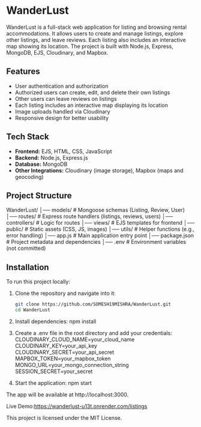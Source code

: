 # WanderLust

WanderLust is a full-stack web application for listing and browsing rental accommodations. It allows users to create and manage listings, explore other listings, and leave reviews. Each listing also includes an interactive map showing its location. The project is built with Node.js, Express, MongoDB, EJS, Cloudinary, and Mapbox.

## Features
- User authentication and authorization
- Authorized users can create, edit, and delete their own listings
- Other users can leave reviews on listings
- Each listing includes an interactive map displaying its location
- Image uploads handled via Cloudinary
- Responsive design for better usability

## Tech Stack
- **Frontend:** EJS, HTML, CSS, JavaScript  
- **Backend:** Node.js, Express.js  
- **Database:** MongoDB  
- **Other Integrations:** Cloudinary (image storage), Mapbox (maps and geocoding)

## Project Structure
WanderLust/
│── models/ # Mongoose schemas (Listing, Review, User)
│── routes/ # Express route handlers (listings, reviews, users)
│── controllers/ # Logic for routes
│── views/ # EJS templates for frontend
│── public/ # Static assets (CSS, JS, images)
│── utils/ # Helper functions (e.g., error handling)
│── app.js # Main application entry point
│── package.json # Project metadata and dependencies
│── .env # Environment variables (not committed)

## Installation
To run this project locally:

1. Clone the repository and navigate into it:
   ```bash
   git clone https://github.com/SOMESH19MISHRA/WanderLust.git
   cd WanderLust
2. Install dependencies:
    npm install
3. Create a .env file in the root directory and add your credentials:
   CLOUDINARY_CLOUD_NAME=your_cloud_name
    CLOUDINARY_KEY=your_api_key
    CLOUDINARY_SECRET=your_api_secret
    MAPBOX_TOKEN=your_mapbox_token
    MONGO_URL=your_mongo_connection_string
    SESSION_SECRET=your_secret

4. Start the application:
   npm start

The app will be available at http://localhost:3000.

Live Demo:https://wanderlust-u13t.onrender.com/listings

This project is licensed under the MIT License.
